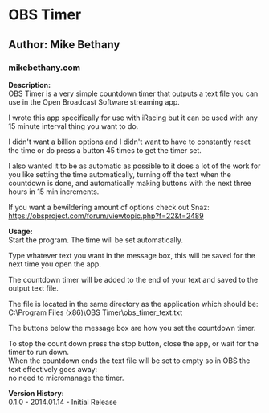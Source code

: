 # OBS Timer
## Author: Mike Bethany
### mikebethany.com


**Description:**  
OBS Timer is a very simple countdown timer that outputs a text file you can use in the Open Broadcast Software streaming app.  

I wrote this app specifically for use with iRacing but it can be used with any 15 minute interval thing you want to do.  

I didn't want a billion options and I didn't want to have to constantly reset the time or do press a button 45 times to get the timer set.  

I also wanted it to be as automatic as possible to it does a lot of the work for you like setting the time automatically, turning off the text when the countdown is done, and automatically making buttons with the next three hours in 15 min increments.  

If you want a bewildering amount of options check out Snaz:  
https://obsproject.com/forum/viewtopic.php?f=22&t=2489  

**Usage:**  
Start the program. The time will be set automatically.  

Type whatever text you want in the message box, this will be saved for the next time you open the app.  

The countdown timer will be added to the end of your text and saved to the output text file.  

The file is located in the same directory as the application which should be:  
C:\Program Files (x86)\OBS Timer\obs_timer_text.txt  

The buttons below the message box are how you set the countdown timer.  

To stop the count down press the stop button, close the app, or wait for the timer to run down.  
When the countdown ends the text file will be set to empty so in OBS the text effectively goes away:  
no need to micromanage the timer.  

**Version History:**  
0.1.0 - 2014.01.14 - Initial Release  